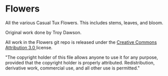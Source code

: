 # Flowers

All the various Casual Tux Flowers.
This includes stems, leaves, and bloom.

Original work done by Troy Dawson.

All work in the Flowers git repo is released under the <a href="http://creativecommons.org/licenses/by/3.0/"> Creative Commons Attribution 3.0 </a> license.

"The copyright holder of this file allows anyone to use it for any purpose, provided that the copyright holder is properly attributed. Redistribution, derivative work, commercial use, and all other use is permitted."
